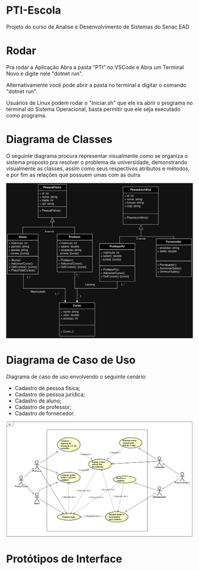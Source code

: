 # PTI-Escola
Projeto do curso de Analise e Desenvolvimento de Sistemas do Senac EAD

# Rodar
Pra rodar a Aplicação Abra a pasta "PTI" no VSCode e Abra um Terminal Novo e digite nele "dotnet run".

Alternativamente você pode abrir a pasta no terminal e digitar o comando "dotnet run".

Usuários de Linux podem rodar o "Iniciar.sh" que ele ira abrir o programa no terminal do Sistema Operacional, basta permitir que ele seja executado como programa.

# Diagrama de Classes

O seguinte diagrama procura representar visualmente como se organiza o sistema proposto pra resolver o problema da universidade, demonstrando visualmente as classes, assim como seus respectivos atributos e métodos, e por fim as relações que possuem umas com as outra

![Diagrama de Classes](Decumentos/Classes.png "Disgrama de Classes UML")

# Diagrama de Caso de Uso
Diagrama de caso de uso envolvendo o seguinte cenário:

* Cadastro de pessoa física;
* Cadastro de pessoa jurídica;
* Cadastro de aluno;
* Cadastro de professor;
* Cadastro de fornecedor.

![Diagrama de Caso de Uso](Decumentos/Caso.png)

# Protótipos de Interface


